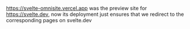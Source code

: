 https://svelte-omnisite.vercel.app was the preview site for https://svelte.dev, now its deployment just ensures that we redirect to the corresponding pages on svelte.dev

